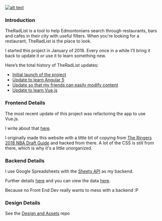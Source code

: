 [![alt text](https://cdn-images-1.medium.com/max/1600/1*3A1c7OFEVCFWX-nwayHYdQ.png "TheRadList frontpage")](https://www.theradlist.com)

### Introduction

TheRadList is a tool to help Edmontonians search through restaurants, bars and cafes in their city with useful filters. 
When you're looking for a restaurant, TheRadList is the place to look. 

I started this project in January of 2018. Every once in a while I’ll bring it back to update it or use it to learn something new.

Here’s the total history of TheRadList updates:

* [Initial launch of the project](https://medium.com/arjunkalburgi/theradlist-a-new-side-product-e07bf0d3fdd8)
* [Update to learn Angular 5](https://github.com/theradlist/angular-radlist)
* [Update so that my friends can easily modify content](https://medium.com/arjunkalburgi/im-more-lazy-than-you-backends-with-google-spreadsheets-3eeac8d135c1)
* [Update to learn Vue.js](https://medium.com/arjunkalburgi/viewing-vue-with-theradlist-8851502ab709)


### Frontend Details 

The most recent update of this project was refactoring the app to use Vue.js. 

I write about that [here](https://medium.com/arjunkalburgi/viewing-vue-with-theradlist-8851502ab709). 

I originally made this website with a little bit of copying from [The Ringers 2018 NBA Draft Guide](https://nbadraft.theringer.com/) and hacked from there. A lot of the CSS is still from there, which is why it's a little unorganized. 


### Backend Details

I use Google Spreadsheets with the [Sheety API](https://sheety.co/) as my backend. 

Further details [here](https://medium.com/arjunkalburgi/im-more-lazy-than-you-backends-with-google-spreadsheets-3eeac8d135c1) and you can view the data [here](https://www.theradlist.com/data).

Because no Front End Dev really wants to mess with a backend :P 


### Design Details 

See the [Design and Assets](https://github.com/theradlist/Design-and-Assets) repo
